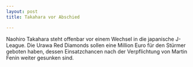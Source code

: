 ```yaml
---
layout: post
title: Takahara vor Abschied

---
```


Naohiro Takahara steht offenbar vor einem Wechsel in die japanische J-League. Die Urawa Red Diamonds sollen eine Million Euro für den Stürmer geboten haben, dessen Einsatzchancen nach der Verpflichtung von Martin Fenin weiter gesunken sind. 


